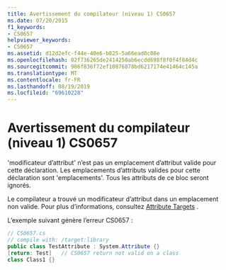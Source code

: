 ```yaml
---
title: Avertissement du compilateur (niveau 1) CS0657
ms.date: 07/20/2015
f1_keywords:
- CS0657
helpviewer_keywords:
- CS0657
ms.assetid: d12d2efc-f44e-40e6-b825-5a66ead0c08e
ms.openlocfilehash: 02f736265de2414250ab6ecdd698f8f0f4f84d4c
ms.sourcegitcommit: 986f836f72ef10876878bd6217174e41464c145a
ms.translationtype: MT
ms.contentlocale: fr-FR
ms.lasthandoff: 08/19/2019
ms.locfileid: "69610228"
---
```

# <a name="compiler-warning-level-1-cs0657"></a>Avertissement du compilateur (niveau 1) CS0657
'modificateur d’attribut' n’est pas un emplacement d’attribut valide pour cette déclaration. Les emplacements d’attributs valides pour cette déclaration sont 'emplacements'. Tous les attributs de ce bloc seront ignorés.  
  
 Le compilateur a trouvé un modificateur d’attribut dans un emplacement non valide. Pour plus d’informations, consultez [Attribute Targets](../programming-guide/concepts/attributes/index.md#attribute-targets) .  
  
 L’exemple suivant génère l’erreur CS0657 :  
  
```csharp  
// CS0657.cs  
// compile with: /target:library  
public class TestAttribute : System.Attribute {}  
[return: Test]   // CS0657 return not valid on a class  
class Class1 {}  
```
